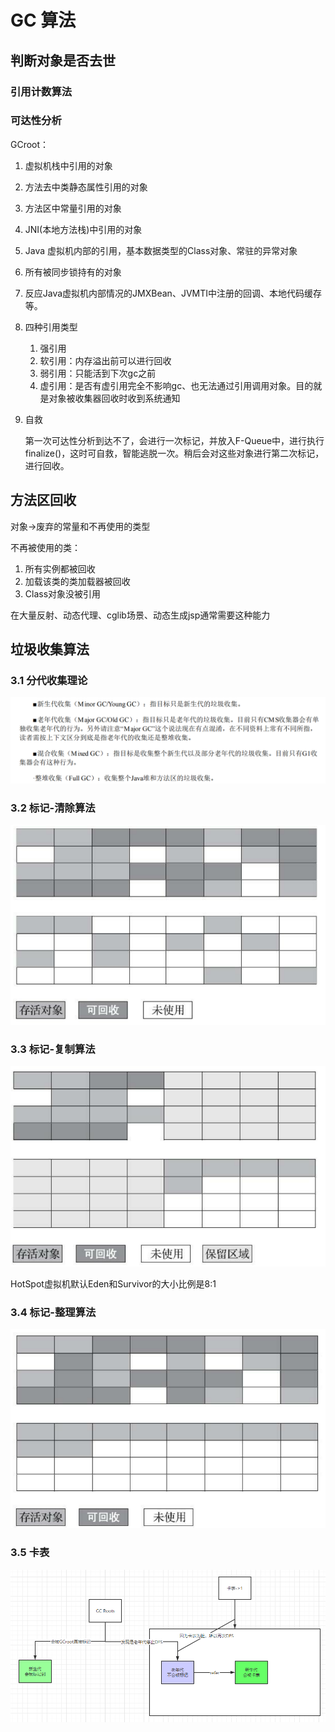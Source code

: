 # GC 算法

## 判断对象是否去世

### 引用计数算法

### 可达性分析

GCroot：

1. 虚拟机栈中引用的对象
2. 方法去中类静态属性引用的对象
3. 方法区中常量引用的对象
4. JNI(本地方法栈)中引用的对象
5. Java 虚拟机内部的引用，基本数据类型的Class对象、常驻的异常对象
6. 所有被同步锁持有的对象
7. 反应Java虚拟机内部情况的JMXBean、JVMTI中注册的回调、本地代码缓存等。

1. 四种引用类型

   1. 强引用
   2. 软引用：内存溢出前可以进行回收
   3. 弱引用：只能活到下次gc之前
   4. 虚引用：是否有虚引用完全不影响gc、也无法通过引用调用对象。目的就是对象被收集器回收时收到系统通知

2. 自救

   第一次可达性分析到达不了，会进行一次标记，并放入F-Queue中，进行执行finalize()，这时可自救，智能逃脱一次。稍后会对这些对象进行第二次标记，进行回收。

## 方法区回收

对象->废弃的常量和不再使用的类型

不再被使用的类：

1. 所有实例都被回收
2. 加载该类的类加载器被回收
3. Class对象没被引用

在大量反射、动态代理、cglib场景、动态生成jsp通常需要这种能力

## 垃圾收集算法

### 3.1 分代收集理论

![1590683198356](https://raw.githubusercontent.com/Yang6149/typora-image/master/demo/202005/29/002638-250018.png)

### 3.2 标记-清除算法

![1590683287630](https://raw.githubusercontent.com/Yang6149/typora-image/master/demo/202005/29/002812-777899.png)

### 3.3 标记-复制算法

![1590683318972](https://raw.githubusercontent.com/Yang6149/typora-image/master/demo/202005/29/002840-616627.png)

HotSpot虚拟机默认Eden和Survivor的大小比例是8∶1

### 3.4 标记-整理算法

![1590683398492](https://raw.githubusercontent.com/Yang6149/typora-image/master/demo/202005/29/002958-373121.png)

### 3.5 卡表

![1590687189394](https://raw.githubusercontent.com/Yang6149/typora-image/master/demo/202005/29/013310-102702.png)